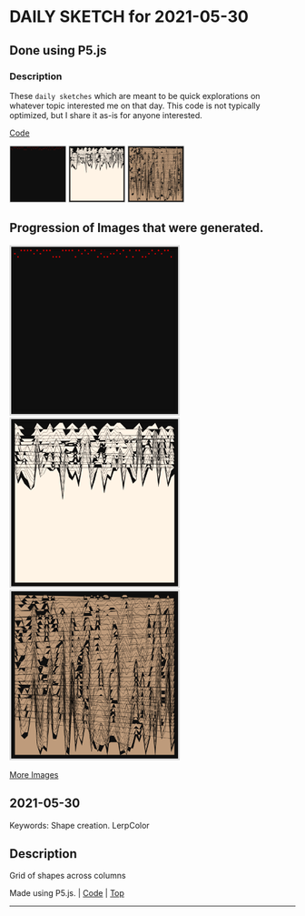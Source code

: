 # DAILY SKETCH for 2021-05-30

## Done using P5.js

### Description

These `daily sketches` which are meant to be quick explorations     on whatever topic interested me on that day. This code is not typically optimized, but I share it as-is     for anyone interested.

[Code](2021-05-30) 

<img src = 'images/keep_2021-05-30-23-12-24.png' width = '100'> <img src = 'images/keep_2021-05-30-23-33-44.png' width = '100'> <img src = 'images/keep_2021-05-30-23-35-38.png' width = '100'> 

## Progression of Images that were generated.

<img src = 'images/keep_2021-05-30-23-12-24.png' width = '300'> 
<img src = 'images/keep_2021-05-30-23-33-44.png' width = '300'> 
<img src = 'images/keep_2021-05-30-23-35-38.png' width = '300'> 


[More Images](2021-05-30/images) 


 ## 2021-05-30
Keywords: Shape creation. LerpColor
 

## Description 

 Grid of shapes across columns
 

Made using P5.js. | [Code](2021/2021-05-30/) | [Top](#daily-sketches) 

-----

